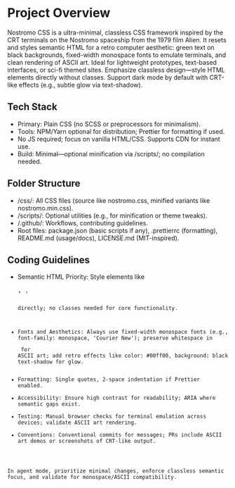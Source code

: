 # Project Overview
Nostromo CSS is a ultra-minimal, classless CSS framework inspired by the CRT terminals on the Nostromo spaceship from the 1979 film Alien. It resets and styles semantic HTML for a retro computer aesthetic: green text on black backgrounds, fixed-width monospace fonts to emulate terminals, and clean rendering of ASCII art. Ideal for lightweight prototypes, text-based interfaces, or sci-fi themed sites. Emphasize classless design—style HTML elements directly without classes. Support dark mode by default with CRT-like effects (e.g., subtle glow via text-shadow).

## Tech Stack
- Primary: Plain CSS (no SCSS or preprocessors for minimalism).
- Tools: NPM/Yarn optional for distribution; Prettier for formatting if used.
- No JS required; focus on vanilla HTML/CSS. Supports CDN for instant use.
- Build: Minimal—optional minification via /scripts/; no compilation needed.

## Folder Structure
- /css/: All CSS files (source like nostromo.css, minified variants like nostromo.min.css).
- /scripts/: Optional utilities (e.g., for minification or theme tweaks).
- /.github/: Workflows, contributing guidelines.
- Root files: package.json (basic scripts if any), .prettierrc (formatting), README.md (usage/docs), LICENSE.md (MIT-inspired).

## Coding Guidelines
- Semantic HTML Priority: Style elements like <pre>, <code>, <p> directly; no classes needed for core functionality.
- Fonts and Aesthetics: Always use fixed-width monospace fonts (e.g., font-family: monospace, 'Courier New'); preserve whitespace in <pre> for ASCII art; add retro effects like color: #00ff00, background: black, text-shadow for glow.
- Formatting: Single quotes, 2-space indentation if Prettier enabled.
- Accessibility: Ensure high contrast for readability; ARIA where semantic gaps exist.
- Testing: Manual browser checks for terminal emulation across devices; validate ASCII art rendering.
- Conventions: Conventional commits for messages; PRs include ASCII art demos or screenshots of CRT-like output.

In agent mode, prioritize minimal changes, enforce classless semantic focus, and validate for monospace/ASCII compatibility.